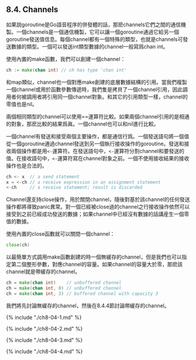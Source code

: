 ## 8.4. Channels

如果説goroutine是Go語音程序的併發體的話，那麽channels它們之間的通信機製。一個channels是一個通信機製，它可以讓一個goroutine通過它給另一個goroutine發送值信息。每個channel都有一個特殊的類型，也就是channels可發送數據的類型。一個可以發送int類型數據的channel一般寫爲chan int。

使用內置的make函數，我們可以創建一個channel：

```Go
ch := make(chan int) // ch has type 'chan int'
```

和map類似，channel也一個對應make創建的底層數據結構的引用。當我們複製一個channel或用於函數參數傳遞時，我們隻是拷貝了一個channel引用，因此調用者何被調用者將引用同一個channel對象。和其它的引用類型一樣，channel的零值也是nil。

兩個相同類型的channel可以使用==運算符比較。如果兩個channel引用的是相通的對象，那麽比較的結果爲眞。一個channel也可以和nil進行比較。

一個channel有發送和接受兩個主要操作，都是通信行爲。一個發送語句將一個值從一個goroutine通過channel發送到另一個執行接收操作的goroutine。發送和接收兩個操作都是用`<-`運算符。在發送語句中，`<-`運算符分割channel和要發送的值。在接收語句中，`<-`運算符寫在channel對象之前。一個不使用接收結果的接收操作也是合法的。

```Go
ch <- x  // a send statement
x = <-ch // a receive expression in an assignment statement
<-ch     // a receive statement; result is discarded
```

Channel還支持close操作，用於關閉channel，隨後對基於該channel的任何發送操作都將導致panic異常。對一個已經被close過的channel之行接收操作依然可以接受到之前已經成功發送的數據；如果channel中已經沒有數據的話講産生一個零值的數據。

使用內置的close函數就可以關閉一個channel：

```Go
close(ch)
```

以最簡單方式調用make函數創建的時一個無緩存的channel，但是我們也可以指定第二個整形參數，對應channel的容量。如果channel的容量大於零，那麽該channel就是帶緩存的channel。

```Go
ch = make(chan int)    // unbuffered channel
ch = make(chan int, 0) // unbuffered channel
ch = make(chan int, 3) // buffered channel with capacity 3
```

我們將先討論無緩存的channel，然後在8.4.4節討論帶緩存的channel。


{% include "./ch8-04-1.md" %}

{% include "./ch8-04-2.md" %}

{% include "./ch8-04-3.md" %}

{% include "./ch8-04-4.md" %}
